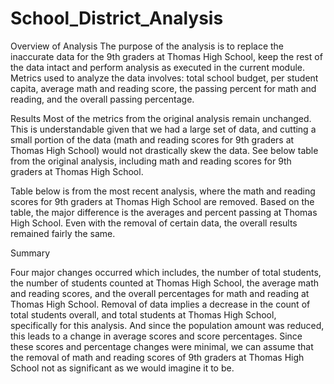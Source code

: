 # School_District_Analysis
Overview of Analysis
The purpose of the analysis is to replace the inaccurate data for the 9th graders at Thomas High School, keep the rest of the data intact and perform analysis as executed in the current module. Metrics used to analyze the data involves: total school budget, per student capita, average math and reading score, the passing percent for math and reading, and the overall passing percentage.

Results
Most of the metrics from the original analysis remain unchanged. This is understandable given that we had a large set of data, and cutting a small portion of the data (math and reading scores for 9th graders at Thomas High School) would not drastically skew the data. See below table from the original analysis, including math and reading scores for 9th graders at Thomas High School.





Table below is from the most recent analysis, where the math and reading scores for 9th graders at Thomas High School are removed. Based on the table, the major difference is the averages and percent passing at Thomas High School. Even with the removal of certain data, the overall results remained fairly the same.




Summary

Four major changes occurred which includes, the number of total students, the number of students counted at Thomas High School, the average math and reading scores, and the overall percentages for math and reading at Thomas High School. Removal of data implies a decrease in the count of total students overall, and total students at Thomas High School, specifically for this analysis. And since the population amount was reduced, this leads to a change in average scores and score percentages. Since these scores and percentage changes were minimal, we can assume that the removal of math and reading scores of 9th graders at Thomas High School not as significant as we would imagine it to be.

